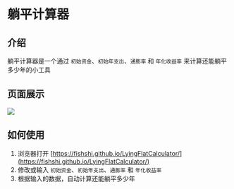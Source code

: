 # 躺平计算器

## 介绍

躺平计算器是一个通过 `初始资金`、`初始年支出`、`通膨率` 和 `年化收益率` 来计算还能躺平多少年的小工具

## 页面展示

![](https://raw.githubusercontent.com/fishshi/Images/refs/heads/main/LyingFlatCalculator/example.png)

## 如何使用

1. 浏览器打开 [https://fishshi.github.io/LyingFlatCalculator/](https://fishshi.github.io/LyingFlatCalculator/)
2. 修改或输入 `初始资金`、`初始年支出`、`通膨率` 和 `年化收益率`
3. 根据输入的数据，自动计算还能躺平多少年
